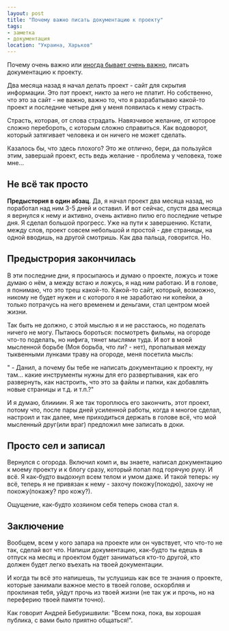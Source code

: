 ```yaml
---
layout: post
title: "Почему важно писать документацию к проекту"
tags:
- заметка
- документация
location: "Украина, Харьков"
---
```


Почему очень важно или <ins>иногда бывает очень важно</ins>, писать документацию к проекту.

Два месяца назад я начал делать проект - сайт для скрытия информации. Это пэт проект, никто за него не платит. Но собственно, что это за сайт - не важно, важно то, что я разрабатываю какой-то проект и последние четыре дня у меня появилась к нему страсть.

Страсть, которая, от слова страдать. Навязчивое желание, от которое сложно перебороть, с которым сложно справиться. Как водоворот, который затягивает человека и он ничего не может сделать.

Казалось бы, что здесь плохого? Это же отлично, бери, да пользуйся этим, завершай проект, есть ведь желание - проблема у человека, тоже мне...

## Не всё так просто

**Предыстория в один абзац**. Да, я начал проект два месяца назад, но поработал над ним 3-5 дней и оставил. И вот сейчас, спустя два месяца я вернулся к нему и активно, очень активно пилю его последние четыре дня. Я сделал большой прогресс. Уже на пути к завершению. Кстати, между слов, проект совсем небольшой и простой - две страницы, на одной вводишь, на другой смотришь. Как два пальца, говорится. Но.

## Предыстрория закончилась

В эти последние дни, я просыпаюсь и думаю о проекте, ложусь и тоже думаю о нём, а между встаю и ложусь, я над ним работаю. И в голове, я понимаю, что это треш какой-то. Какой-то сайт, который, возможно, никому не будет нужен и с которого я не заработаю ни копейки, а только потрачусь на него временем и деньгами, стал центром моей жизни.

Так быть не должно, с этой мыслью я и не расстаюсь, но поделать ничего не могу. Пытаюсь бороться: посмотреть фильмы, на огороде что-то поделать, но нифига, тянет мыслями туда. И вот в моей мысленной борьбе (Моя борьба, что ли? - нет), пропалывая между тыквенными лунками траву на огороде, меня посетила мысль:

" - Данил, а почему бы тебе не написать документацию к проекту, ну там... какие инструменты нужны для его развертывания, как его развернуть, как настроить, что это за файлы и папки, как добавлять новые страницы и т.д. и т.п.?"

И я думаю, блиииин. Я же так тороплюсь его закончить, этот проект, потому что, после пары дней усиленной работы, когда я многое сделал, настроил и так далее, мне приходиться держать в голове всё, что мой мысленный друг(или враг) предложил мне записать в доки.

## Просто сел и записал

Вернулся с огорода. Включил комп и, вы знаете, написал документацию к моему проекту и к блогу сразу, который попал под горячую руку. И всё. Я как-будто выдохнул всем телом и умом даже. И такой теперь: ну всё, теперь я не привязан к нему - захочу покожу(покодю), захочу не покожу(покажу? про кожу?).

Ощущение, как-будто хозяином себя теперь снова стал я.

## Заключение

Вообщем, всем у кого запара на проекте или он чувствует, что что-то не так, сделай вот что. Напиши документацию, как-будто ты едешь в отпуск на месяц и проектом будет заниматься кто-то другой, кто должен будет легко въехать на твоей документации.

И когда ты всё это напишешь, ты услушишь как все те знания о проекте, которые занимали важное место в твоей голове, оскорбляя и проклиная тебя, уйдут прочь из твоей жизни (не так уж и прочь, но на переферию твоей памяти точно).

Как говорит Андрей Бебуришвили: "Всем пока, пока, вы хорошая публика, с вами было приятно общаться!".